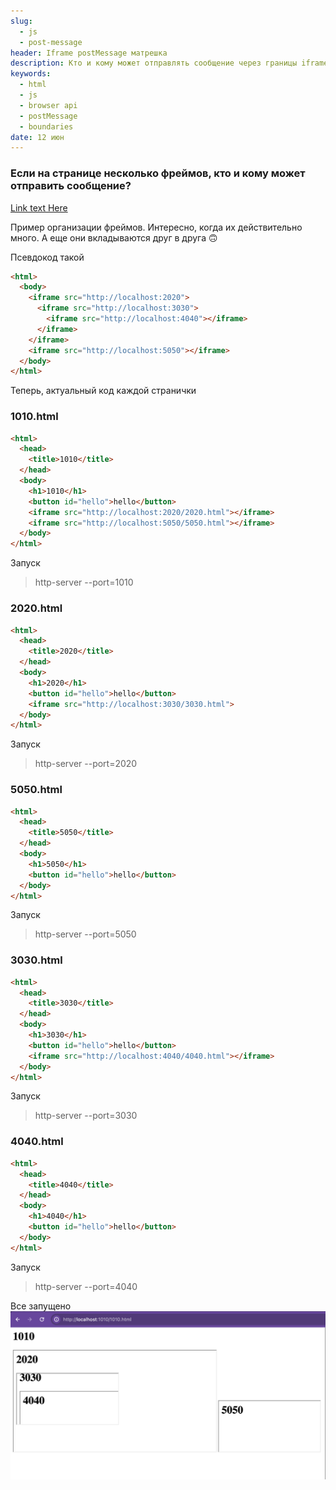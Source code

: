 ```yaml
---
slug:
  - js
  - post-message
header: Iframe postMessage матрешка
description: Кто и кому может отправлять сообщение через границы iframe
keywords:
  - html
  - js
  - browser api
  - postMessage
  - boundaries
date: 12 июн
---
```


### Если на странице несколько фреймов, кто и кому может отправить сообщение?

[Link text Here](../1-gpt-dod-prompt/note.md)

Пример организации фреймов. Интересно, когда их действительно много. А еще они вкладываются друг в друга 🙃

Псевдокод такой

```html
<html>
  <body>
    <iframe src="http://localhost:2020">
      <iframe src="http://localhost:3030">
        <iframe src="http://localhost:4040"></iframe>
      </iframe>
    </iframe>
    <iframe src="http://localhost:5050"></iframe>
  </body>
</html>
```

Теперь, актуальный код каждой странички

### 1010.html

```html
<html>
  <head>
    <title>1010</title>
  </head>
  <body>
    <h1>1010</h1>
    <button id="hello">hello</button>
    <iframe src="http://localhost:2020/2020.html"></iframe>
    <iframe src="http://localhost:5050/5050.html"></iframe>
  </body>
</html>
```

Запуск

> http-server --port=1010

### 2020.html

```html
<html>
  <head>
    <title>2020</title>
  </head>
  <body>
    <h1>2020</h1>
    <button id="hello">hello</button>
    <iframe src="http://localhost:3030/3030.html">
  </body>
</html>
```

Запуск

> http-server --port=2020

### 5050.html

```html
<html>
  <head>
    <title>5050</title>
  </head>
  <body>
    <h1>5050</h1>
    <button id="hello">hello</button>
  </body>
</html>
```

Запуск

> http-server --port=5050

### 3030.html

```html
<html>
  <head>
    <title>3030</title>
  </head>
  <body>
    <h1>3030</h1>
    <button id="hello">hello</button>
    <iframe src="http://localhost:4040/4040.html"></iframe>
  </body>
</html>
```

Запуск

> http-server --port=3030

### 4040.html

```html
<html>
  <head>
    <title>4040</title>
  </head>
  <body>
    <h1>4040</h1>
    <button id="hello">hello</button>
  </body>
</html>
```

Запуск

> http-server --port=4040

Все запущено
![Alt text](image.png)
